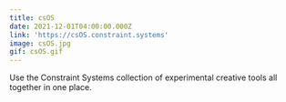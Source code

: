```yaml
---
title: csOS
date: 2021-12-01T04:00:00.000Z
link: 'https://csOS.constraint.systems'
image: csOS.jpg
gif: csOS.gif
---
```


Use the Constraint Systems collection of experimental creative tools all together in one place.
